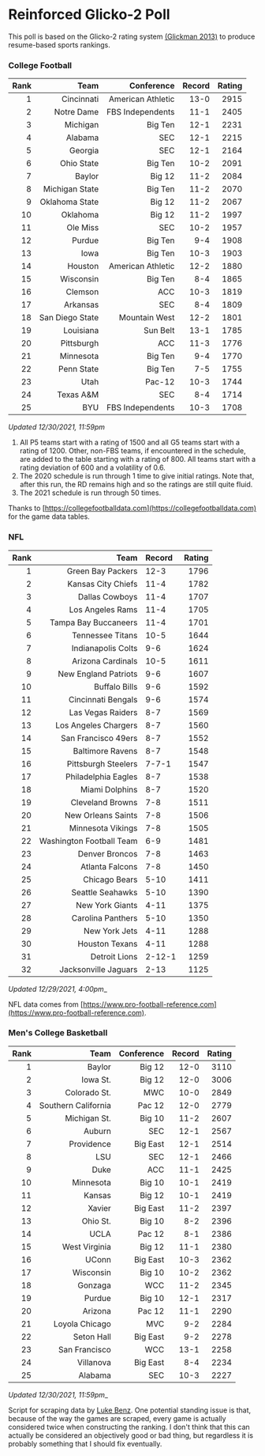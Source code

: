 # Reinforced Glicko-2 Poll

This poll is based on the Glicko-2 rating system [\(Glickman 2013\)](http://glicko.net/glicko/glicko2.pdf) to produce resume-based sports rankings.

### College Football
| Rank  | Team                 | Conference           | Record   | Rating |
| ---:  | ---:                 | ---:                 | ---:     | ---:   |
| 1     | Cincinnati           | American Athletic    | 13-0     | 2915   |
| 2     | Notre Dame           | FBS Independents     | 11-1     | 2405   |
| 3     | Michigan             | Big Ten              | 12-1     | 2231   |
| 4     | Alabama              | SEC                  | 12-1     | 2215   |
| 5     | Georgia              | SEC                  | 12-1     | 2164   |
| 6     | Ohio State           | Big Ten              | 10-2     | 2091   |
| 7     | Baylor               | Big 12               | 11-2     | 2084   |
| 8     | Michigan State       | Big Ten              | 11-2     | 2070   |
| 9     | Oklahoma State       | Big 12               | 11-2     | 2067   |
| 10    | Oklahoma             | Big 12               | 11-2     | 1997   |
| 11    | Ole Miss             | SEC                  | 10-2     | 1957   |
| 12    | Purdue               | Big Ten              | 9-4      | 1908   |
| 13    | Iowa                 | Big Ten              | 10-3     | 1903   |
| 14    | Houston              | American Athletic    | 12-2     | 1880   |
| 15    | Wisconsin            | Big Ten              | 8-4      | 1865   |
| 16    | Clemson              | ACC                  | 10-3     | 1819   |
| 17    | Arkansas             | SEC                  | 8-4      | 1809   |
| 18    | San Diego State      | Mountain West        | 12-2     | 1801   |
| 19    | Louisiana            | Sun Belt             | 13-1     | 1785   |
| 20    | Pittsburgh           | ACC                  | 11-3     | 1776   |
| 21    | Minnesota            | Big Ten              | 9-4      | 1770   |
| 22    | Penn State           | Big Ten              | 7-5      | 1755   |
| 23    | Utah                 | Pac-12               | 10-3     | 1744   |
| 24    | Texas A&M            | SEC                  | 8-4      | 1714   |
| 25    | BYU                  | FBS Independents     | 10-3     | 1708   |
_Updated 12/30/2021, 11:59pm_

1. All P5 teams start with a rating of 1500 and all G5 teams start with a rating of 1200. Other, non-FBS teams, if encountered in the schedule, are added to the table starting with a rating of 800. All teams start with a rating deviation of 600 and a volatility of 0.6.
2. The 2020 schedule is run through 1 time to give initial ratings. Note that, after this run, the RD remains high and so the ratings are still quite fluid.
3. The 2021 schedule is run through 50 times.

Thanks to [https://collegefootballdata.com](https://collegefootballdata.com) for the game data tables.

### NFL
| Rank  | Team                       | Record   | Rating |
| ---:  | ---:                       | :---     | ---:   |
| 1     | Green Bay Packers          | 12-3     | 1796   |
| 2     | Kansas City Chiefs         | 11-4     | 1782   |
| 3     | Dallas Cowboys             | 11-4     | 1707   |
| 4     | Los Angeles Rams           | 11-4     | 1705   |
| 5     | Tampa Bay Buccaneers       | 11-4     | 1701   |
| 6     | Tennessee Titans           | 10-5     | 1644   |
| 7     | Indianapolis Colts         | 9-6      | 1624   |
| 8     | Arizona Cardinals          | 10-5     | 1611   |
| 9     | New England Patriots       | 9-6      | 1607   |
| 10    | Buffalo Bills              | 9-6      | 1592   |
| 11    | Cincinnati Bengals         | 9-6      | 1574   |
| 12    | Las Vegas Raiders          | 8-7      | 1569   |
| 13    | Los Angeles Chargers       | 8-7      | 1560   |
| 14    | San Francisco 49ers        | 8-7      | 1552   |
| 15    | Baltimore Ravens           | 8-7      | 1548   |
| 16    | Pittsburgh Steelers        | 7-7-1    | 1547   |
| 17    | Philadelphia Eagles        | 8-7      | 1538   |
| 18    | Miami Dolphins             | 8-7      | 1520   |
| 19    | Cleveland Browns           | 7-8      | 1511   |
| 20    | New Orleans Saints         | 7-8      | 1506   |
| 21    | Minnesota Vikings          | 7-8      | 1505   |
| 22    | Washington Football Team   | 6-9      | 1481   |
| 23    | Denver Broncos             | 7-8      | 1463   |
| 24    | Atlanta Falcons            | 7-8      | 1450   |
| 25    | Chicago Bears              | 5-10     | 1411   |
| 26    | Seattle Seahawks           | 5-10     | 1390   |
| 27    | New York Giants            | 4-11     | 1375   |
| 28    | Carolina Panthers          | 5-10     | 1350   |
| 29    | New York Jets              | 4-11     | 1288   |
| 30    | Houston Texans             | 4-11     | 1288   |
| 31    | Detroit Lions              | 2-12-1   | 1259   |
| 32    | Jacksonville Jaguars       | 2-13     | 1125   |
_Updated 12/29/2021, 4:00pm__

NFL data comes from [https://www.pro-football-reference.com](https://www.pro-football-reference.com).

### Men's College Basketball
| Rank  | Team                 | Conference | Record   | Rating |
| ---:  | ---:                 | ---:       | ---:     | ---:   |
| 1     | Baylor               | Big 12     | 12-0     | 3110   |
| 2     | Iowa St.             | Big 12     | 12-0     | 3006   |
| 3     | Colorado St.         | MWC        | 10-0     | 2849   |
| 4     | Southern California  | Pac 12     | 12-0     | 2779   |
| 5     | Michigan St.         | Big 10     | 11-2     | 2607   |
| 6     | Auburn               | SEC        | 12-1     | 2567   |
| 7     | Providence           | Big East   | 12-1     | 2514   |
| 8     | LSU                  | SEC        | 12-1     | 2466   |
| 9     | Duke                 | ACC        | 11-1     | 2425   |
| 10    | Minnesota            | Big 10     | 10-1     | 2419   |
| 11    | Kansas               | Big 12     | 10-1     | 2419   |
| 12    | Xavier               | Big East   | 11-2     | 2397   |
| 13    | Ohio St.             | Big 10     | 8-2      | 2396   |
| 14    | UCLA                 | Pac 12     | 8-1      | 2386   |
| 15    | West Virginia        | Big 12     | 11-1     | 2380   |
| 16    | UConn                | Big East   | 10-3     | 2362   |
| 17    | Wisconsin            | Big 10     | 10-2     | 2362   |
| 18    | Gonzaga              | WCC        | 11-2     | 2345   |
| 19    | Purdue               | Big 10     | 12-1     | 2317   |
| 20    | Arizona              | Pac 12     | 11-1     | 2290   |
| 21    | Loyola Chicago       | MVC        | 9-2      | 2284   |
| 22    | Seton Hall           | Big East   | 9-2      | 2278   |
| 23    | San Francisco        | WCC        | 13-1     | 2258   |
| 24    | Villanova            | Big East   | 8-4      | 2234   |
| 25    | Alabama              | SEC        | 10-3     | 2227   |
_Updated 12/30/2021, 11:59pm__

Script for scraping data by [Luke Benz](https://github.com/lbenz730/NCAA_Hoops).
One potential standing issue is that, because of the way the games are scraped, every game is actually considered twice when constructing the ranking. I don't think that this can actually be considered an objectively good or bad thing, but regardless it is probably something that I should fix eventually.
